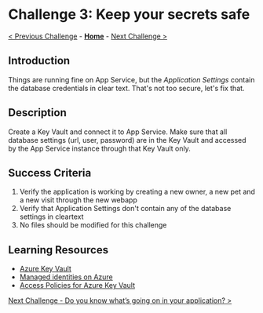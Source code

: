 # Challenge 3: Keep your secrets safe

[< Previous Challenge](./challenge-02.md) - **[Home](../README.md)** - [Next Challenge >](./challenge-04.md)

## Introduction

Things are running fine on App Service, but the _Application Settings_ contain the database credentials in clear text. That's not too secure, let's fix that.

## Description

Create a Key Vault and connect it to App Service. Make sure that all database settings (url, user, password) are in the Key Vault and accessed by the App Service instance through that Key Vault only.

## Success Criteria

1. Verify the application is working by creating a new owner, a new pet and a new visit through the new webapp
1. Verify that Application Settings don't contain any of the database settings in cleartext
1. No files should be modified for this challenge

## Learning Resources

- [Azure Key Vault](https://docs.microsoft.com/en-us/azure/key-vault/general/basic-concepts)
- [Managed identities on Azure](https://docs.microsoft.com/en-us/azure/active-directory/managed-identities-azure-resources/overview)
- [Access Policies for Azure Key Vault](https://docs.microsoft.com/en-us/azure/key-vault/general/assign-access-policy-portal)

[Next Challenge - Do you know what’s going on in your application? >](./challenge-04.md)
